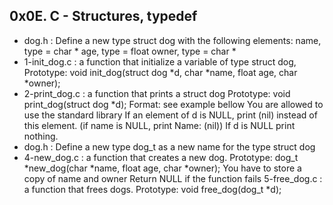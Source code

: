 ## 0x0E. C - Structures, typedef
* dog.h : Define a new type struct dog with the following elements:
name, type = char *
age, type = float
owner, type = char *
* 1-init_dog.c : a function that initialize a variable of type struct dog, 
Prototype: void init_dog(struct dog *d, char *name, float age, char *owner);
* 2-print_dog.c : a function that prints a struct dog
Prototype: void print_dog(struct dog *d);
Format: see example bellow
You are allowed to use the standard library
If an element of d is NULL, print (nil) instead of this element. (if name is NULL, print Name: (nil))
If d is NULL print nothing.
* dog.h : Define a new type dog_t as a new name for the type struct dog
* 4-new_dog.c : a function that creates a new dog.
Prototype: dog_t *new_dog(char *name, float age, char *owner);
You have to store a copy of name and owner
Return NULL if the function fails
5-free_dog.c : a function that frees dogs.
Prototype: void free_dog(dog_t *d);

